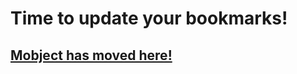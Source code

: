 # Time to update your bookmarks!

## [Mobject has moved here!](https://github.com/Mobject-Dev-Team)
